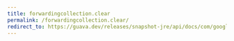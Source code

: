 ```yaml
---
title: forwardingcollection.clear
permalink: /forwardingcollection.clear/
redirect_to: https://guava.dev/releases/snapshot-jre/api/docs/com/google/common/collect/ForwardingCollection.html#clear--
---
```


